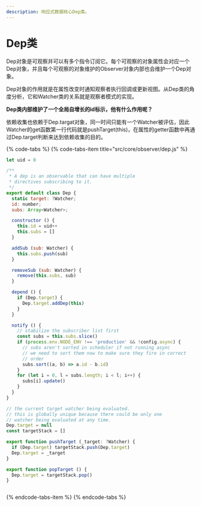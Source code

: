```yaml
---
description: 响应式数据核心Dep类。
---
```


# Dep类

Dep对象是可观察并可以有多个指令订阅它。每个可观察的对象属性会对应一个Dep对象，并且每个可观察的对象维护的Observer对象内部也会维护一个Dep对象。

Dep对象的作用就是在属性改变时通知观察者执行回调或更新视图。从Dep类的角度分析，它和Watcher类的关系就是观察者模式的实现。

**Dep类内部维护了一个全局自增长的id标示，他有什么作用呢？**

依赖收集也依赖于Dep.targat对象，同一时间只能有一个Watcher被评估，因此Watcher的get函数第一行代码就是pushTarget\(this\)，在属性的getter函数中再通过Dep.target判断来达到依赖收集的目的。

{% code-tabs %}
{% code-tabs-item title="src/core/observer/dep.js" %}
```javascript
let uid = 0

/**
 * A dep is an observable that can have multiple
 * directives subscribing to it.
 */
export default class Dep {
  static target: ?Watcher;
  id: number;
  subs: Array<Watcher>;

  constructor () {
    this.id = uid++
    this.subs = []
  }

  addSub (sub: Watcher) {
    this.subs.push(sub)
  }

  removeSub (sub: Watcher) {
    remove(this.subs, sub)
  }

  depend () {
    if (Dep.target) {
      Dep.target.addDep(this)
    }
  }

  notify () {
    // stabilize the subscriber list first
    const subs = this.subs.slice()
    if (process.env.NODE_ENV !== 'production' && !config.async) {
      // subs aren't sorted in scheduler if not running async
      // we need to sort them now to make sure they fire in correct
      // order
      subs.sort((a, b) => a.id - b.id)
    }
    for (let i = 0, l = subs.length; i < l; i++) {
      subs[i].update()
    }
  }
}

// the current target watcher being evaluated.
// this is globally unique because there could be only one
// watcher being evaluated at any time.
Dep.target = null
const targetStack = []

export function pushTarget (_target: ?Watcher) {
  if (Dep.target) targetStack.push(Dep.target)
  Dep.target = _target
}

export function popTarget () {
  Dep.target = targetStack.pop()
}



```
{% endcode-tabs-item %}
{% endcode-tabs %}

